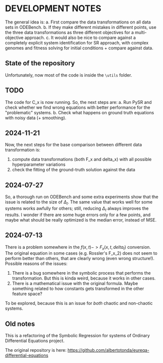 # DEVELOPMENT NOTES
The general idea is:
a. First compare the data transformations on all data sets in ODEBench.
b. If they make different mistakes in different points, use the three data transformations as three different objectives for a multi-objective approach.
c. It would also be nice to compare against a completely explicit system identification for SR approach, with complex genomes and fitness solving for initial conditions + compare against data.

## State of the repository
Unfortunately, now most of the code is inside the `\utils` folder.

## TODO
The code for C_x is now running. So, the next steps are:
a. Run PySR and check whether we find wrong equations with better performance for the "problematic" systems.
b. Check what happens on ground truth equations with noisy data (+ smoothing).

## 2024-11-21
Now, the next steps for the base comparison between different data transformation is:
1. compute data transformations (both F_x and delta_x) with all possible hyperparameter variations
2. check the fitting of the ground-truth solution against the data 

## 2024-07-27
So, a thorough run on ODEBench and some extra experiments show that the issue is related to the size of $\Delta_t$. The same value that works well for some systems works awfully for others; still, reducing $\Delta_t$ always improves the results. I wonder if there are some huge errors only for a few points, and maybe what should be really optimized is the median error, instead of MSE.

## 2024-07-13
There is a problem somewhere in the $f(x, t) -> F_x(x, t, delta_t)$ conversion. The original equation in some cases (e.g. Rossler's F_x_2) does not seem to perform better than others, that are clearly wrong (even wrong structure!). Possible reasons of the issues:
1. There is a bug somewhere in the symbolic process that performs the transformation. But this is kinda weird, because it works in other cases.
2. There is a mathematical issue with the original formula. Maybe something related to how constants gets transformed in the other feature space?

To be explored, because this is an issue for *both* chaotic and non-chaotic systems.

## Old notes
This is a refactoring of the Symbolic Regression for systems of Ordinary Differential Equations project.

The original repository is here: https://github.com/albertotonda/eureqa-differential-equations
